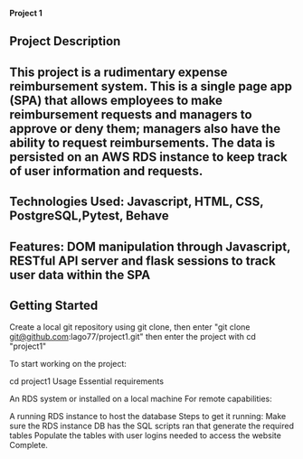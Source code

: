**Project 1**

Project Description
-------------------

This project is a rudimentary expense reimbursement system. This is a single page app (SPA) that allows employees to make reimbursement requests and managers to approve or deny them; managers also have the ability to request reimbursements. The data is persisted on an AWS RDS instance to keep track of user information and requests.
-----------------

Technologies Used: Javascript, HTML, CSS, PostgreSQL,Pytest, Behave
-----------------

Features: DOM manipulation through Javascript, RESTful API server and flask sessions to track user data within the SPA
-----------------

Getting Started
-----------------
Create a local git repository using git clone, then enter "git clone git@github.com:lago77/project1.git" then enter the project with cd "project1"

To start working on the project:

cd project1
Usage
Essential requirements

An RDS system or installed on a local machine
For remote capabilities:

A running RDS instance to host the database
Steps to get it running:
Make sure the RDS instance DB has the SQL scripts ran that generate the required tables
Populate the tables with user logins needed to access the website
Complete.